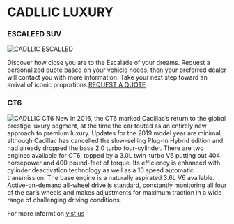 # **CADLLIC LUXURY**
### **ESCALEED SUV**
![CADLLIC ESCALLED](https://henrybushkin.com/wp-content/uploads/2020/07/review-and-release-date-cadillac-hybrid-2021.jpg)

Discover how close you are to the Escalade of your dreams. Request a personalized quote based on your vehicle needs, then your preferred dealer will contact you with more information. Take your next step toward an arrival of iconic proportions.[REQUEST A QUOTE](https://www.cadillac.com/request-quote#contact)



### **CT6**
![CADLLIC CT6](https://th.bing.com/th/id/Rd71ee13fcbfa934384892ffe75594e20?rik=o%2fjLZvJ1RPHTmw&pid=ImgRaw)
New in 2016, the CT6 marked Cadillac’s return to the global prestige luxury segment, at the time the car touted as an entirely new approach to premium luxury. Updates for the 2019 model year are minimal, although Cadillac has cancelled the slow-selling Plug-In Hybrid edition and had already dropped the base 2.0 turbo four-cylinder. There are two engines available for CT6, topped by a 3.0L twin-turbo V6 putting out 404 horsepower and 400 pound-feet of torque. Its efficiency is enhanced with cylinder deactivation technology as well as a 10 speed automatic transmission. The base engine is a naturally aspirated 3.6L V6 available. Active-on-demand all-wheel drive is standard, constantly monitoring all four of the car’s wheels and makes adjustments for maximum traction in a wide range of challenging driving conditions.

For more informtion [vist us](https://www.cadillac.com/)



